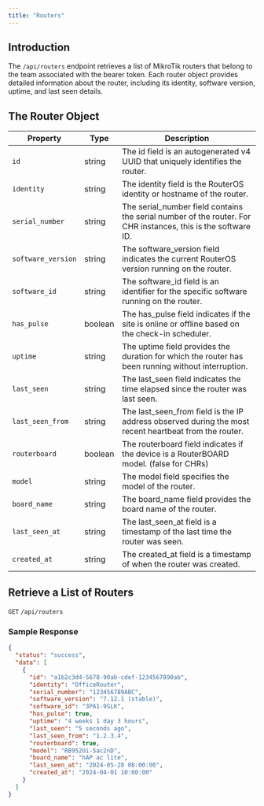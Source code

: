 ```yaml
---
title: "Routers"
---
```


## Introduction

The `/api/routers` endpoint retrieves a list of MikroTik routers that belong to the team associated with the bearer
token. Each router object provides detailed information about the router, including its identity, software version,
uptime, and last seen details.

## The Router Object

| Property           | Type    | Description                                                                                                   |
|--------------------|---------|---------------------------------------------------------------------------------------------------------------|
| `id`               | string  | The id field is an autogenerated v4 UUID that uniquely identifies the router.                                 |
| `identity`         | string  | The identity field is the RouterOS identity or hostname of the router.                                        |
| `serial_number`    | string  | The serial_number field contains the serial number of the router. For CHR instances, this is the software ID. |
| `software_version` | string  | The software_version field indicates the current RouterOS version running on the router.                      |
| `software_id`      | string  | The software_id field is an identifier for the specific software running on the router.                       |
| `has_pulse`        | boolean | The has_pulse field indicates if the site is online or offline based on the check-in scheduler.               |
| `uptime`           | string  | The uptime field provides the duration for which the router has been running without interruption.            |
| `last_seen`        | string  | The last_seen field indicates the time elapsed since the router was last seen.                                |
| `last_seen_from`   | string  | The last_seen_from field is the IP address observed during the most recent heartbeat from the router.         |
| `routerboard`      | boolean | The routerboard field indicates if the device is a RouterBOARD model. (false for CHRs)                        |
| `model`            | string  | The model field specifies the model of the router.                                                            |
| `board_name`       | string  | The board_name field provides the board name of the router.                                                   |
| `last_seen_at`     | string  | The last_seen_at field is a timestamp of the last time the router was seen.                                   |
| `created_at`       | string  | The created_at field is a timestamp of when the router was created.                                           |

## Retrieve a List of Routers

`GET` `/api/routers`

### Sample Response

```json
{
  "status": "success",
  "data": [
    {
      "id": "a1b2c3d4-5678-90ab-cdef-1234567890ab",
      "identity": "OfficeRouter",
      "serial_number": "123456789ABC",
      "software_version": "7.12.1 (stable)",
      "software_id": "3PA1-9SLK",
      "has_pulse": true,
      "uptime": "4 weeks 1 day 3 hours",
      "last_seen": "5 seconds ago",
      "last_seen_from": "1.2.3.4",
      "routerboard": true,
      "model": "RB952Ui-5ac2nD",
      "board_name": "hAP ac lite",
      "last_seen_at": "2024-05-28 08:00:00",
      "created_at": "2024-04-01 10:00:00"
    }
  ]
}
```